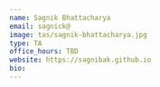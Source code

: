 ```yaml
---
name: Sagnik Bhattacharya
email: sagnick@
image: tas/sagnik-bhattacharya.jpg
type: TA
office_hours: TBD
website: https://sagnibak.github.io
bio:
---
```

